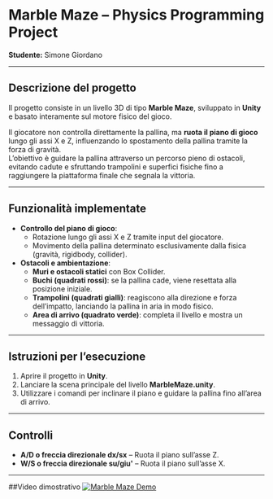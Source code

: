 # Marble Maze – Physics Programming Project
**Studente:** Simone Giordano   

---

## Descrizione del progetto
Il progetto consiste in un livello 3D di tipo **Marble Maze**, sviluppato in **Unity** e basato interamente sul motore fisico del gioco.  

Il giocatore non controlla direttamente la pallina, ma **ruota il piano di gioco** lungo gli assi X e Z, influenzando lo spostamento della pallina tramite la forza di gravità.  
L’obiettivo è guidare la pallina attraverso un percorso pieno di ostacoli, evitando cadute e sfruttando trampolini e superfici fisiche fino a raggiungere la piattaforma finale che segnala la vittoria.  

---

## Funzionalità implementate
- **Controllo del piano di gioco**:
  - Rotazione lungo gli assi X e Z tramite input del giocatore.  
  - Movimento della pallina determinato esclusivamente dalla fisica (gravità, rigidbody, collider).  
- **Ostacoli e ambientazione**:
  - **Muri e ostacoli statici** con Box Collider.  
  - **Buchi (quadrati rossi)**: se la pallina cade, viene resettata alla posizione iniziale.  
  - **Trampolini (quadrati gialli)**: reagiscono alla direzione e forza dell’impatto, lanciando la pallina in aria in modo fisico.  
  - **Area di arrivo (quadrato verde)**: completa il livello e mostra un messaggio di vittoria.  

---

## Istruzioni per l’esecuzione
1. Aprire il progetto in **Unity**.  
2. Lanciare la scena principale del livello **MarbleMaze.unity**.  
3. Utilizzare i comandi per inclinare il piano e guidare la pallina fino all’area di arrivo.  

---

## Controlli
- **A/D o freccia direzionale dx/sx** – Ruota il piano sull’asse Z.  
- **W/S o freccia direzionale su/giu'** – Ruota il piano sull’asse X.  

---

##Video dimostrativo
[![Marble Maze Demo](https://img.youtube.com/vi/pBACTiE96PA/0.jpg)](https://youtu.be/pBACTiE96PA)

